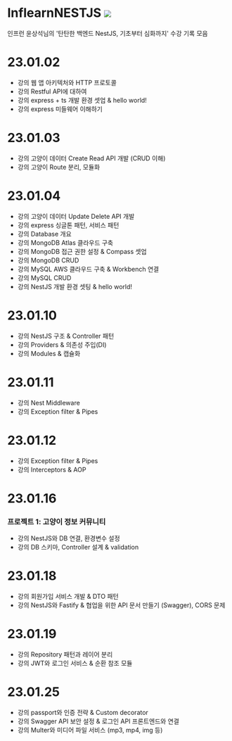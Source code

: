 # InflearnNESTJS <img src="https://img.shields.io/badge/NestJS-E0234E?style=for-the-badge&logo=NestJS&logoColor=white">
인프런 윤상석님의 '탄탄한 백엔드 NestJS, 기초부터 심화까지' 수강 기록 모음

# 23.01.02
- 강의 웹 앱 아키텍처와 HTTP 프로토콜
- 강의 Restful API에 대하여
- 강의 express + ts 개발 환경 셋업 & hello world!
- 강의 express 미들웨어 이해하기

# 23.01.03
- 강의 고양이 데이터 Create Read API 개발 (CRUD 이해)
- 강의 고양이 Route 분리, 모듈화

# 23.01.04
- 강의 고양이 데이터 Update Delete API 개발
- 강의 express 싱글톤 패턴, 서비스 패턴
- 강의 Database 개요
- 강의 MongoDB Atlas 클라우드 구축
- 강의 MongoDB 접근 권한 설정 & Compass 셋업
- 강의 MongoDB CRUD
- 강의 MySQL AWS 클라우드 구축 & Workbench 연결
- 강의 MySQL CRUD
- 강의 NestJS 개발 환경 셋팅 & hello world!

# 23.01.10
- 강의 NestJS 구조 & Controller 패턴
- 강의 Providers & 의존성 주입(DI)
- 강의 Modules & 캡슐화

# 23.01.11
- 강의 Nest Middleware
- 강의 Exception filter & Pipes

# 23.01.12
- 강의 Exception filter & Pipes
- 강의 Interceptors & AOP 

# 23.01.16
### 프로젝트 1: 고양이 정보 커뮤니티
- 강의 NestJS와 DB 연결, 환경변수 설정
- 강의 DB 스키마, Controller 설계 & validation

# 23.01.18
- 강의 회원가입 서비스 개발 & DTO 패턴
- 강의 NestJS와 Fastify & 협업을 위한 API 문서 만들기 (Swagger), CORS 문제

# 23.01.19
- 강의 Repository 패턴과 레이어 분리
- 강의 JWT와 로그인 서비스 & 순환 참조 모듈

# 23.01.25
- 강의 passport와 인증 전략 & Custom decorator
- 강의 Swagger API 보안 설정 & 로그인 API 프론트엔드와 연결
- 강의 Multer와 미디어 파일 서비스 (mp3, mp4, img 등)
